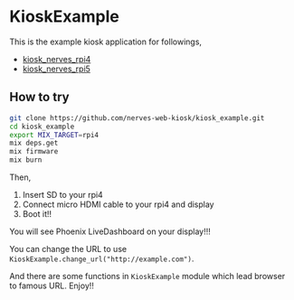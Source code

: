 # KioskExample

This is the example kiosk application for followings,

- [kiosk_nerves_rpi4](https://github.com/nerves-web-kiosk/kiosk_system_rpi4)
- [kiosk_nerves_rpi5](https://github.com/nerves-web-kiosk/kiosk_system_rpi5)

## How to try

```sh
git clone https://github.com/nerves-web-kiosk/kiosk_example.git
cd kiosk_example
export MIX_TARGET=rpi4
mix deps.get
mix firmware
mix burn
```

Then,

1. Insert SD to your rpi4
1. Connect micro HDMI cable to your rpi4 and display
1. Boot it!!

You will see Phoenix LiveDashboard on your display!!!

You can change the URL to use `KioskExample.change_url("http://example.com")`.

And there are some functions in `KioskExample` module which lead browser to famous URL. Enjoy!!
